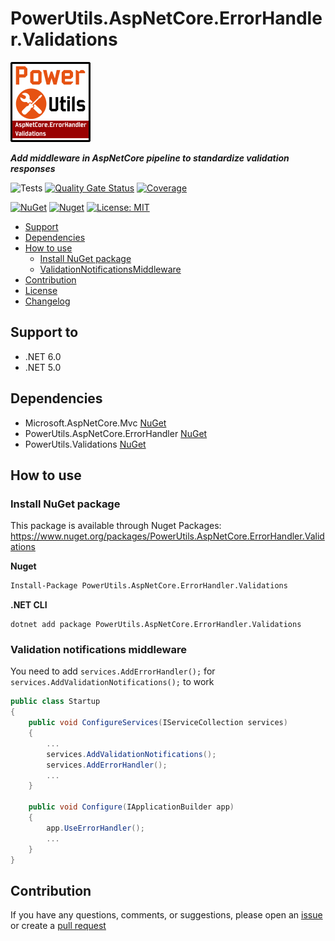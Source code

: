 # PowerUtils.AspNetCore.ErrorHandler.Validations

![Logo](https://raw.githubusercontent.com/TechNobre/PowerUtils.AspNetCore.ErrorHandler.Validations/main/assets/logo/logo_128x128.png)

***Add middleware in AspNetCore pipeline to standardize validation responses***

![Tests](https://github.com/TechNobre/PowerUtils.AspNetCore.ErrorHandler.Validations/actions/workflows/tests.yml/badge.svg)
[![Quality Gate Status](https://sonarcloud.io/api/project_badges/measure?project=TechNobre_PowerUtils.AspNetCore.ErrorHandler.Validations&metric=alert_status)](https://sonarcloud.io/summary/new_code?id=TechNobre_PowerUtils.AspNetCore.ErrorHandler.Validations)
[![Coverage](https://sonarcloud.io/api/project_badges/measure?project=TechNobre_PowerUtils.AspNetCore.ErrorHandler.Validations&metric=coverage)](https://sonarcloud.io/summary/new_code?id=TechNobre_PowerUtils.AspNetCore.ErrorHandler.Validations)

[![NuGet](https://img.shields.io/nuget/v/PowerUtils.AspNetCore.ErrorHandler.Validations.svg)](https://www.nuget.org/packages/PowerUtils.AspNetCore.ErrorHandler.Validations)
[![Nuget](https://img.shields.io/nuget/dt/PowerUtils.AspNetCore.ErrorHandler.Validations.svg)](https://www.nuget.org/packages/PowerUtils.AspNetCore.ErrorHandler.Validations)
[![License: MIT](https://img.shields.io/github/license/TechNobre/PowerUtils.AspNetCore.ErrorHandler.Validations.svg)](https://github.com/TechNobre/PowerUtils.AspNetCore.ErrorHandler.Validations/blob/main/LICENSE)


- [Support](#support-to)
- [Dependencies](#dependencies)
- [How to use](#how-to-use)
  - [Install NuGet package](#Installation)
  - [ValidationNotificationsMiddleware](#ValidationNotificationsMiddleware)
- [Contribution](#contribution)
- [License](./LICENSE)
- [Changelog](./CHANGELOG.md)



## Support to
- .NET 6.0
- .NET 5.0



## Dependencies <a name="dependencies"></a>

- Microsoft.AspNetCore.Mvc [NuGet](https://www.nuget.org/packages/Microsoft.AspNetCore.Mvc/)
- PowerUtils.AspNetCore.ErrorHandler [NuGet](https://www.nuget.org/packages/PowerUtils.AspNetCore.ErrorHandler/)
- PowerUtils.Validations [NuGet](https://www.nuget.org/packages/PowerUtils.Validations/)



## How to use <a name="how-to-use"></a>

### Install NuGet package <a name="Installation"></a>
This package is available through Nuget Packages: https://www.nuget.org/packages/PowerUtils.AspNetCore.ErrorHandler.Validations

**Nuget**
```bash
Install-Package PowerUtils.AspNetCore.ErrorHandler.Validations
```

**.NET CLI**
```
dotnet add package PowerUtils.AspNetCore.ErrorHandler.Validations
```



### Validation notifications middleware <a name="ValidationNotificationsMiddleware"></a>
You need to add `services.AddErrorHandler();` for `services.AddValidationNotifications();` to work
```csharp
public class Startup
{
    public void ConfigureServices(IServiceCollection services)
    {
        ...
        services.AddValidationNotifications();
        services.AddErrorHandler();
        ...
    }

    public void Configure(IApplicationBuilder app)
    {
        app.UseErrorHandler();
        ...
    }
}
```



## Contribution <a name="contribution"></a>

If you have any questions, comments, or suggestions, please open an [issue](https://github.com/TechNobre/PowerUtils.AspNetCore.ErrorHandler.Validations/issues/new/choose) or create a [pull request](https://github.com/TechNobre/PowerUtils.AspNetCore.ErrorHandler.Validations/compare)